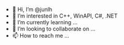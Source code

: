 - 👋 Hi, I’m @junlh
- 👀 I’m interested in C++, WinAPI, C#, .NET
- 🌱 I’m currently learning ...
- 💞️ I’m looking to collaborate on ...
- 📫 How to reach me ...

<!---
junlh/junlh is a ✨ special ✨ repository because its `README.md` (this file) appears on your GitHub profile.
You can click the Preview link to take a look at your changes.
--->
